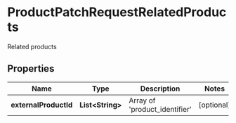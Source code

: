 

# ProductPatchRequestRelatedProducts

Related products

## Properties

| Name | Type | Description | Notes |
|------------ | ------------- | ------------- | -------------|
|**externalProductId** | **List&lt;String&gt;** | Array of &#39;product_identifier&#39; |  [optional] |



